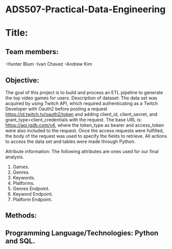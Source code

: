 # ADS507-Practical-Data-Engineering

# Title: 

## Team members: 
-Hunter Blum 
-Ivan Chavez
-Andrew Kim

## Objective: 
The goal of this project is to build and process an ETL pipeline to generate the top video games for users.
Description of dataset: The data set was acquired by using Twitch API, which required authenticating as a Twitch Developer with Oauth2 before posting a request https://id.twitch.tv/oauth2/token and adding client_id, client_secret, and grant_type=client_credentials with the request. The base URL is: https://api.igdb.com/v4, where the token_type as bearer and access_token were also included to the request. Once the access requests were fulfilled, the body of the request was used to specify the fields to retrieve. All actions to access the data set and tables were made through Python.

Attribute information: The following attributes are ones used for our final analysis.
1.	Games.
2.	Genres.
3.	Keywords.
4.	Platforms.
5.	Genres Endpoint.
6.	Keyword Endpoint.
7.	Platform Endpoint.

## Methods:

## Programming Language/Technologies: Python and SQL.
